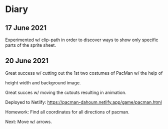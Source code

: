 # Diary

## 17 June 2021

Experimented w/ clip-path in order to discover ways to show only specific parts of the sprite sheet.

## 20 June 2021

Great success w/ cutting out the 1st two costumes of PacMan w/ the help of <div> height width and background image.

Great succes w/ moving the cutouts resulting in animation.

Deployed to Netlify: https://pacman-dahoum.netlify.app/game/pacman.html

Homework: Find all coordinates for all directions of pacman.

Next: Move w/ arrows.